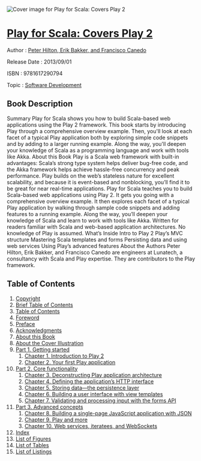 ![Cover image for Play for Scala: Covers Play 2](https://imgdetail.ebookreading.net/cover/cover/software_development/EB9781617290794.jpg)

[Play for Scala: Covers Play 2](https://ebookreading.net/view/book/Play+for+Scala%3A+Covers+Play+2-EB9781617290794_1.html "Play for Scala: Covers Play 2")
====================================================================================================================

Author : [Peter Hilton](https://ebookreading.net/search/author/Peter+Hilton),[ Erik Bakker](https://ebookreading.net/search/author/+Erik+Bakker),[ and Francisco Canedo](https://ebookreading.net/search/author/+and+Francisco+Canedo)

Release Date : 2013/09/01

ISBN : 9781617290794

Topic : [Software Development](https://ebookreading.net/search/category/software-development)

Book Description
-----------------

Summary
Play for Scala shows you how to build Scala-based web applications using the Play 2 framework. This book starts by introducing Play through a comprehensive overview example. Then, you'll look at each facet of a typical Play application both by exploring simple code snippets and by adding to a larger running example. Along the way, you'll deepen your knowledge of Scala as a programming language and work with tools like Akka.
About this Book
Play is a Scala web framework with built-in advantages: Scala’s strong type system helps deliver bug-free code, and the Akka framework helps achieve hassle-free concurrency and peak performance. Play builds on the web’s stateless nature for excellent scalability, and because it is event-based and nonblocking, you’ll find it to be great for near real-time applications.
Play for Scala teaches you to build Scala-based web applications using Play 2. It gets you going with a comprehensive overview example. It then explores each facet of a typical Play application by walking through sample code snippets and adding features to a running example. Along the way, you’ll deepen your knowledge of Scala and learn to work with tools like Akka.
Written for readers familiar with Scala and web-based application architectures. No knowledge of Play is assumed.
What’s Inside
Intro to Play 2
Play’s MVC structure
Mastering Scala templates and forms
Persisting data and using web services
Using Play’s advanced features
About the Authors
Peter Hilton, Erik Bakker, and Francisco Canedo are engineers at Lunatech, a consultancy with Scala and Play expertise. They are contributors to the Play framework.
              
Table of Contents
-----------------

1. [Copyright](https://ebookreading.net/view/book/Play+for+Scala%3A+Covers+Play+2-EB9781617290794_3.html)
1. [Brief Table of Contents](https://ebookreading.net/view/book/Play+for+Scala%3A+Covers+Play+2-EB9781617290794_4.html)
1. [Table of Contents](https://ebookreading.net/view/book/Play+for+Scala%3A+Covers+Play+2-EB9781617290794_5.html)
1. [Foreword](https://ebookreading.net/view/book/Play+for+Scala%3A+Covers+Play+2-EB9781617290794_6.html)
1. [Preface](https://ebookreading.net/view/book/Play+for+Scala%3A+Covers+Play+2-EB9781617290794_7.html)
1. [Acknowledgments](https://ebookreading.net/view/book/Play+for+Scala%3A+Covers+Play+2-EB9781617290794_8.html)
1. [About this Book](https://ebookreading.net/view/book/Play+for+Scala%3A+Covers+Play+2-EB9781617290794_9.html)
1. [About the Cover Illustration](https://ebookreading.net/view/book/Play+for+Scala%3A+Covers+Play+2-EB9781617290794_10.html)
1. [Part 1. Getting started](https://ebookreading.net/view/book/Play+for+Scala%3A+Covers+Play+2-EB9781617290794_11.html)
    1. [Chapter 1. Introduction to Play 2](https://ebookreading.net/view/book/Play+for+Scala%3A+Covers+Play+2-EB9781617290794_12.html)
    1. [Chapter 2. Your first Play application](https://ebookreading.net/view/book/Play+for+Scala%3A+Covers+Play+2-EB9781617290794_13.html)
1. [Part 2. Core functionality](https://ebookreading.net/view/book/Play+for+Scala%3A+Covers+Play+2-EB9781617290794_14.html)
    1. [Chapter 3. Deconstructing Play application architecture](https://ebookreading.net/view/book/Play+for+Scala%3A+Covers+Play+2-EB9781617290794_15.html)
    1. [Chapter 4. Defining the application’s HTTP interface](https://ebookreading.net/view/book/Play+for+Scala%3A+Covers+Play+2-EB9781617290794_16.html)
    1. [Chapter 5. Storing data—the persistence layer](https://ebookreading.net/view/book/Play+for+Scala%3A+Covers+Play+2-EB9781617290794_17.html)
    1. [Chapter 6. Building a user interface with view templates](https://ebookreading.net/view/book/Play+for+Scala%3A+Covers+Play+2-EB9781617290794_18.html)
    1. [Chapter 7. Validating and processing input with the forms API](https://ebookreading.net/view/book/Play+for+Scala%3A+Covers+Play+2-EB9781617290794_19.html)
1. [Part 3. Advanced concepts](https://ebookreading.net/view/book/Play+for+Scala%3A+Covers+Play+2-EB9781617290794_20.html)
    1. [Chapter 8. Building a single-page JavaScript application with JSON](https://ebookreading.net/view/book/Play+for+Scala%3A+Covers+Play+2-EB9781617290794_21.html)
    1. [Chapter 9. Play and more](https://ebookreading.net/view/book/Play+for+Scala%3A+Covers+Play+2-EB9781617290794_22.html)
    1. [Chapter 10. Web services, iteratees, and WebSockets](https://ebookreading.net/view/book/Play+for+Scala%3A+Covers+Play+2-EB9781617290794_23.html)
1. [Index](https://ebookreading.net/view/book/Play+for+Scala%3A+Covers+Play+2-EB9781617290794_24.html)
1. [List of Figures](https://ebookreading.net/view/book/Play+for+Scala%3A+Covers+Play+2-EB9781617290794_25.html)
1. [List of Tables](https://ebookreading.net/view/book/Play+for+Scala%3A+Covers+Play+2-EB9781617290794_26.html)
1. [List of Listings](https://ebookreading.net/view/book/Play+for+Scala%3A+Covers+Play+2-EB9781617290794_27.html)
